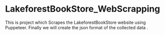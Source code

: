 # LakeforestBookStore_WebScrapping
This is project which Scrapes the LakeforestBookStore website using Puppeteer. Finally we will create the json format of the collected data . 
